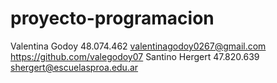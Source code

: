 # proyecto-programacion 
Valentina Godoy
48.074.462
valentinagodoy0267@gmail.com
https://github.com/valegodoy07
Santino Hergert
47.820.639
shergert@escuelasproa.edu.ar
